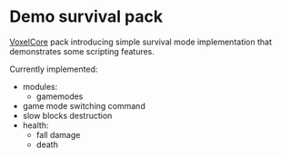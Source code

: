 # Demo survival pack

[VoxelCore](https://github.com/MihailRis/VoxelEngine-Cpp) pack introducing simple survival mode implementation that demonstrates some scripting features.

Currently implemented:
- modules:
  - gamemodes
- game mode switching command
- slow blocks destruction
- health:
  - fall damage
  - death
